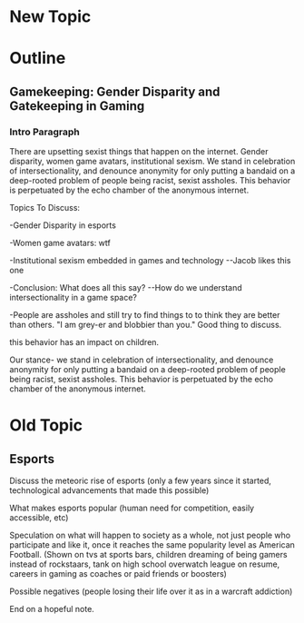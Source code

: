# New Topic

# Outline

## Gamekeeping: Gender Disparity and Gatekeeping in Gaming

### Intro Paragraph
There are upsetting sexist things that happen on the internet. Gender disparity, women game avatars, institutional sexism. We stand in celebration of intersectionality, and denounce anonymity for only putting a bandaid on a deep-rooted problem of people being racist, sexist assholes. This behavior is perpetuated by the echo chamber of the anonymous internet.



Topics To Discuss:

-Gender Disparity in esports

-Women game avatars: wtf

-Institutional sexism embedded in games and technology
--Jacob likes this one

-Conclusion: What does all this say?
--How do we understand intersectionality in a game space?

-People are assholes and still try to find things to to think they are better than others. "I am grey-er and blobbier than you." Good thing to discuss.

this behavior has an impact on children.

Our stance- we stand in celebration of intersectionality, and denounce anonymity for only putting a bandaid on a deep-rooted problem of people being racist, sexist assholes. This behavior is perpetuated by the echo chamber of the anonymous internet.



# Old Topic

## Esports

Discuss the meteoric rise of esports (only a few years since it started, technological advancements that made this possible)

What makes esports popular (human need for competition, easily accessible, etc)

Speculation on what will happen to society as a whole, not just people who participate and like it, once it reaches the same popularity level as American Football. (Shown on tvs at sports bars, children dreaming of being gamers instead of rockstaars, tank on high school overwatch league on resume, careers in gaming as coaches or paid friends or boosters)

Possible negatives (people losing their life over it as in a warcraft addiction)

End on a hopeful note.
